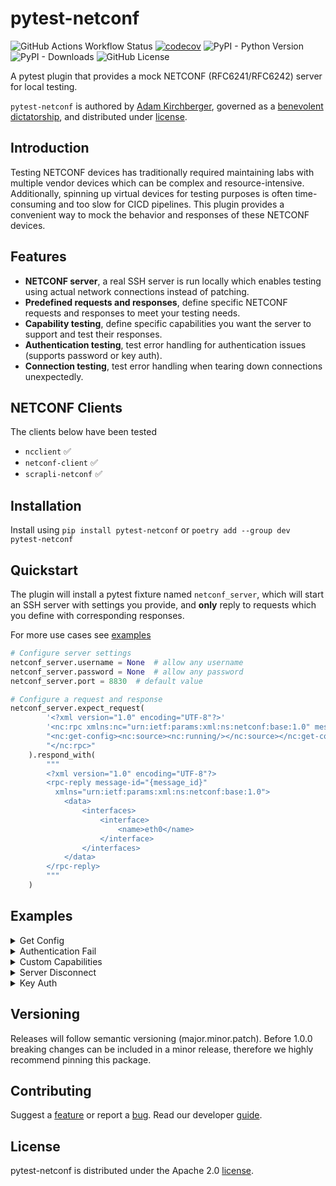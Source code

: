 # pytest-netconf

![GitHub Actions Workflow Status](https://img.shields.io/github/actions/workflow/status/nomios-opensource/pytest-netconf/publish.yml)
[![codecov](https://codecov.io/gh/nomios-opensource/pytest-netconf/branch/develop/graph/badge.svg?token=iKZNzUr2LI)](https://codecov.io/gh/nomios-opensource/pytest-netconf)
![PyPI - Python Version](https://img.shields.io/pypi/pyversions/pytest-netconf)
![PyPI - Downloads](https://img.shields.io/pypi/dm/pytest-netconf)
![GitHub License](https://img.shields.io/github/license/nomios-opensource/pytest-netconf)

A pytest plugin that provides a mock NETCONF (RFC6241/RFC6242) server for local testing. 

`pytest-netconf` is authored by [Adam Kirchberger](https://github.com/adamkirchberger), governed as a [benevolent dictatorship](CODE_OF_CONDUCT.md), and distributed under [license](LICENSE).

## Introduction

Testing NETCONF devices has traditionally required maintaining labs with multiple vendor devices which can be complex and resource-intensive. Additionally, spinning up virtual devices for testing purposes is often time-consuming and too slow for CICD pipelines. This plugin provides a convenient way to mock the behavior and responses of these NETCONF devices.

## Features

- **NETCONF server**, a real SSH server is run locally which enables testing using actual network connections instead of patching.
- **Predefined requests and responses**, define specific NETCONF requests and responses to meet your testing needs.
- **Capability testing**, define specific capabilities you want the server to support and test their responses.
- **Authentication testing**, test error handling for authentication issues (supports password or key auth).
- **Connection testing**, test error handling when tearing down connections unexpectedly.

## NETCONF Clients

The clients below have been tested

- `ncclient` :white_check_mark:
- `netconf-client` :white_check_mark:
- `scrapli-netconf` :white_check_mark:

## Installation

Install using `pip install pytest-netconf` or `poetry add --group dev pytest-netconf`

## Quickstart

The plugin will install a pytest fixture named `netconf_server`, which will start an SSH server with settings you provide, and **only** reply to requests which you define with corresponding responses.

For more use cases see [examples](#examples)


```python
# Configure server settings
netconf_server.username = None  # allow any username
netconf_server.password = None  # allow any password
netconf_server.port = 8830  # default value

# Configure a request and response
netconf_server.expect_request(
        '<?xml version="1.0" encoding="UTF-8"?>'
        '<nc:rpc xmlns:nc="urn:ietf:params:xml:ns:netconf:base:1.0" message-id="{message_id}">'
        "<nc:get-config><nc:source><nc:running/></nc:source></nc:get-config>"
        "</nc:rpc>"
    ).respond_with(
        """
        <?xml version="1.0" encoding="UTF-8"?>
        <rpc-reply message-id="{message_id}"
          xmlns="urn:ietf:params:xml:ns:netconf:base:1.0">
            <data>
                <interfaces>
                    <interface>
                        <name>eth0</name>
                    </interface>
                </interfaces>
            </data>
        </rpc-reply>
        """
    )
```

## Examples

<details>
<summary>Get Config</summary>
<br>

```python
from pytest_netconf import NetconfServer
from ncclient import manager


def test_netconf_get_config(
    netconf_server: NetconfServer,
):
    # GIVEN server request and response
    netconf_server.expect_request(
        '<?xml version="1.0" encoding="UTF-8"?>'
        '<nc:rpc xmlns:nc="urn:ietf:params:xml:ns:netconf:base:1.0" message-id="{message_id}">'
        "<nc:get-config><nc:source><nc:running/></nc:source></nc:get-config>"
        "</nc:rpc>"
    ).respond_with(
        """
        <?xml version="1.0" encoding="UTF-8"?>
        <rpc-reply message-id="{message_id}"
          xmlns="urn:ietf:params:xml:ns:netconf:base:1.0">
            <data>
                <interfaces>
                    <interface>
                        <name>eth0</name>
                    </interface>
                </interfaces>
            </data>
        </rpc-reply>"""
    )

    # WHEN fetching rpc response from server
    with manager.connect(
        host="localhost",
        port=8830,
        username="admin",
        password="admin",
        hostkey_verify=False,
    ) as m:
        response = m.get_config(source="running").data_xml

    # THEN expect response
    assert (
        """
                <interfaces>
                    <interface>
                        <name>eth0</name>
                    </interface>
                </interfaces>
        """
        in response
    )
```
</details>

<details>
<summary>Authentication Fail</summary>
<br>

```python
from pytest_netconf import NetconfServer
from ncclient import manager
from ncclient.transport.errors import AuthenticationError


def test_netconf_auth_fail(
    netconf_server: NetconfServer,
):
    # GIVEN username and password have been defined
    netconf_server.username = "admin"
    netconf_server.password = "password"

    # WHEN connecting using wrong credentials
    with pytest.raises(AuthenticationError) as error:
        with manager.connect(
            host="localhost",
            port=8830,
            username="foo",
            password="bar",
            hostkey_verify=False,
        ):
            ...

    # THEN expect error
    assert error
```
</details>

<details>
<summary>Custom Capabilities</summary>
<br>

```python
from pytest_netconf import NetconfServer
from ncclient import manager


def test_netconf_capabilities(
    netconf_server: NetconfServer,
):
    # GIVEN extra capabilities
    netconf_server.capabilities.append("urn:ietf:params:netconf:capability:foo:1.1")
    netconf_server.capabilities.append("urn:ietf:params:netconf:capability:bar:1.1")

    # WHEN receiving server capabilities
    with manager.connect(
        host="localhost",
        port=8830,
        username="admin",
        password="admin",
        hostkey_verify=False,
    ) as m:
        server_capabilities = m.server_capabilities

    # THEN expect to see capabilities
    assert "urn:ietf:params:netconf:capability:foo:1.1" in server_capabilities
    assert "urn:ietf:params:netconf:capability:bar:1.1" in server_capabilities
```
</details>

<details>
<summary>Server Disconnect</summary>
<br>

```python
from pytest_netconf import NetconfServer
from ncclient import manager
from ncclient.transport.errors import TransportError


def test_netconf_server_disconnect(
    netconf_server: NetconfServer,
):
    # GIVEN netconf connection
    with pytest.raises(TransportError) as error:
        with manager.connect(
            host="localhost",
            port=8830,
            username="admin",
            password="admin",
            hostkey_verify=False,
        ) as m:
            pass
            # WHEN server stops
            netconf_server.stop()

    # THEN expect error
    assert str(error.value) == "Not connected to NETCONF server"
```
</details>

<details>
<summary>Key Auth</summary>
<br>

```python
from pytest_netconf import NetconfServer
from ncclient import manager


def test_netconf_key_auth(
    netconf_server: NetconfServer,
):
    # GIVEN SSH username and authorized key
    netconf_server.username = "admin"
    netconf_server.authorized_key = "ssh-rsa AAAAB3NzaC1yc..."

    # WHEN connecting using key credentials
    with manager.connect(
        host="localhost",
        port=8830,
        username="admin",
        key_filename=key_filepath,
        hostkey_verify=False,
    ) as m:
        # THEN expect to be connected
        assert m.connected
```
</details>


## Versioning

Releases will follow semantic versioning (major.minor.patch). Before 1.0.0 breaking changes can be included in a minor release, therefore we highly recommend pinning this package.

## Contributing

Suggest a [feature]() or report a [bug](). Read our developer [guide](CONTRIBUTING.md).

## License

pytest-netconf is distributed under the Apache 2.0 [license](LICENSE).
